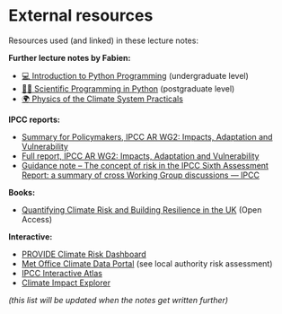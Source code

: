 # External resources

Resources used (and linked) in these lecture notes:

**Further lecture notes by Fabien:**
- [💻 Introduction to Python Programming](http://fabienmaussion.info/intro_to_programming) (undergraduate level)
- [🧑‍💻 Scientific Programming in Python](https://fabienmaussion.info/scientific_programming/html/index.html) (postgraduate level)
- [🌍 Physics of the Climate System Practicals](https://fabienmaussion.info/climate_system)

**IPCC reports:**
- [Summary for Policymakers, IPCC AR WG2: Impacts, Adaptation and Vulnerability](https://www.ipcc.ch/report/ar6/wg2/chapter/summary-for-policymakers/)
- [Full report, IPCC AR WG2: Impacts, Adaptation and Vulnerability](https://www.ipcc.ch/report/ar6/wg2/)
- [Guidance note – The concept of risk in the IPCC Sixth Assessment Report: a summary of cross Working Group discussions — IPCC](https://www.ipcc.ch/event/guidance-note-concept-of-risk-in-the-6ar-cross-wg-discussions/)

**Books:**
- [Quantifying Climate Risk and Building Resilience in the UK](https://link.springer.com/book/10.1007/978-3-031-39729-5) (Open Access)

**Interactive:**

- [PROVIDE Climate Risk Dashboard](https://climate-risk-dashboard.iiasa.ac.at)
- [Met Office Climate Data Portal](https://climatedataportal.metoffice.gov.uk/) (see local authority risk assessment)
- [IPCC Interactive Atlas](https://interactive-atlas.ipcc.ch)
- [Climate Impact Explorer](https://climate-impact-explorer.climateanalytics.org)

*(this list will be updated when the notes get written further)*